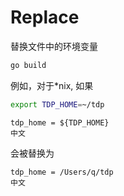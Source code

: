 # Replace

替换文件中的环境变量

```bash
go build
```

例如，对于*nix, 如果
```bash
export TDP_HOME=~/tdp
```

```text
tdp_home = ${TDP_HOME}
中文
```

会被替换为
```text
tdp_home = /Users/q/tdp
中文
```
